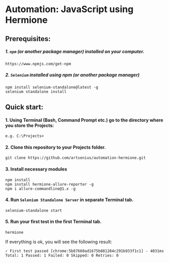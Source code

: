 # Automation: JavaScript using Hermione
## Prerequisites:
##### 1. `npm` _(or another package manager)_ installed on your computer.
````
https://www.npmjs.com/get-npm
````
##### 2. `Selenium` installed using npm _(or another package manager)_
````
npm install selenium-standalone@latest -g
selenium standalone install
````
## Quick start:
#### 1. Using Terminal (Bash, Command Prompt etc.) go to the directory where you store the Projects:
````
e.g. C:\Projects>
````
#### 2. Clone this repository to your Projects folder.
````
git clone https://github.com/artsenius/automation-hermione.git
````
#### 3. Install necessary modules
````
npm install
npm install hermione-allure-reporter -g
npm i allure-commandline@1.x -g
````
#### 4. Run `Selenium Standalone Server` in separate Terminal tab.
````
selenium-standalone start
````
#### 5. Run your first test in the first Terminal tab.
````
hermione
````
If everything is ok, you will see the following result:
````
✓ First test passed [chrome:5b87660ad1675b881284c291b933f1c1] - 4031ms
Total: 1 Passed: 1 Failed: 0 Skipped: 0 Retries: 0
````